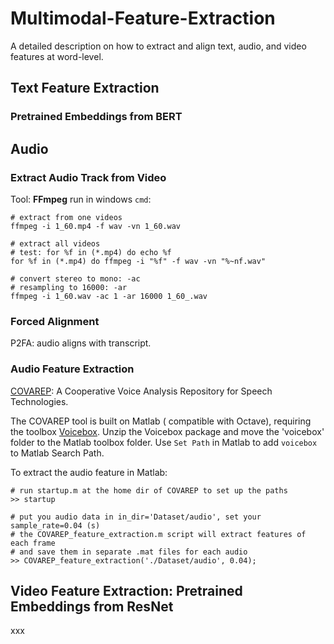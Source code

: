 # Multimodal-Feature-Extraction
A detailed description on how to extract and align text, audio, and video features at word-level.

## Text Feature Extraction
###  Pretrained Embeddings from BERT

## Audio
### Extract Audio Track from Video
Tool: **FFmpeg** run in windows `cmd`:
```
# extract from one videos
ffmpeg -i 1_60.mp4 -f wav -vn 1_60.wav

# extract all videos
# test: for %f in (*.mp4) do echo %f
for %f in (*.mp4) do ffmpeg -i "%f" -f wav -vn "%~nf.wav"

# convert stereo to mono: -ac
# resampling to 16000: -ar
ffmpeg -i 1_60.wav -ac 1 -ar 16000 1_60_.wav
```

### Forced Alignment
P2FA: audio aligns with transcript.

### Audio Feature Extraction
[COVAREP](https://github.com/covarep/covarep): A Cooperative Voice Analysis Repository for Speech Technologies.

The COVAREP tool is built on Matlab ( compatible with Octave), requiring the toolbox [Voicebox](http://www.ee.ic.ac.uk/hp/staff/dmb/voicebox/voicebox.html). 
Unzip the Voicebox package and move the 'voicebox' folder to the Matlab toolbox folder. Use `Set Path` in Matlab to add `voicebox` to
Matlab Search Path.

To extract the audio feature in Matlab:
```
# run startup.m at the home dir of COVAREP to set up the paths
>> startup

# put you audio data in in_dir='Dataset/audio', set your sample_rate=0.04 (s)
# the COVAREP_feature_extraction.m script will extract features of each frame 
# and save them in separate .mat files for each audio
>> COVAREP_feature_extraction('./Dataset/audio', 0.04);
```

## Video Feature Extraction: Pretrained Embeddings from ResNet
xxx
